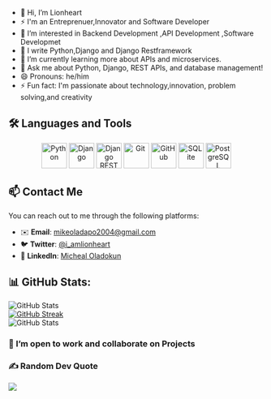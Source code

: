 <!---
mikeoladapo/mikeoladapo is a ✨ special ✨ repository because its `README.md` (this file) appears on your GitHub profile.
You can click the Preview link to take a look at your changes.
--
## Hi there 👋, I'm Andrew O.A

- 🔭 I’m currently working on ...
<!--- 🌱 I’m currently learning Machine Learning -->
- 👋 Hi, I’m Lionheart
- ⚡ I'm an Entreprenuer,Innovator and Software Developer
-  👀 I’m interested in Backend Development ,API Development ,Software Developmet
- 🌱 I write Python,Django and Django Restframework
-  🌱 I’m currently learning more about APIs and microservices.
- 💬 Ask me about Python, Django, REST APIs, and database management!
- 😄 Pronouns: he/him
- ⚡ Fun fact: I'm passionate about technology,innovation, problem solving,and creativity

## 🛠️ Languages and Tools

<p align="center">
  <img src="https://upload.wikimedia.org/wikipedia/commons/c/c3/Python-logo-notext.svg" alt="Python" width="50" height="50" />
  <img src="https://www.djangoproject.com/m/img/logos/django-logo-negative.svg" alt="Django" width="50" height="50" />
  <img src="https://cdn.worldvectorlogo.com/logos/django-rest-framework-1.svg" alt="Django REST Framework" width="50" height="50" />
  <img src="https://git-scm.com/images/logos/git-logo.svg" alt="Git" width="50" height="50" />
  <img src="https://github.githubassets.com/images/modules/logos_page/GitHub-Mark.png" alt="GitHub" width="50" height="50" />
  <img src="https://upload.wikimedia.org/wikipedia/commons/thumb/8/87/SQLite.svg/1200px-SQLite.svg.png" alt="SQLite" width="50" height="50" />
  <img src="https://upload.wikimedia.org/wikipedia/commons/2/29/Postgresql_logo.2023.svg" alt="PostgreSQL" width="50" height="50" />
</p>



## 📫 Contact Me

You can reach out to me through the following platforms:

- ✉️ **Email**: [mikeoladapo2004@gmail.com](mikeoladapo2004@gmail.com)
- 🐦 **Twitter**: [@i_amlionheart](https://twitter.com/i_amlionheart)
- 💼 **LinkedIn**: [Micheal Oladokun](https://www.linkedin.com/in/micheal-oladokun-942524260?lipi=urn%3Ali%3Apage%3Ad_flagship3_profile_view_base_contact_details%3BIF0fNijpTr%2BdH4iMZ%2F6WBA%3D%3D)


## 📊 GitHub Stats:
![GitHub Stats](https://github-readme-stats.vercel.app/api?username=mikeoladapo&theme=dark&hide_border=true&include_all_commits=true&count_private=true)<br/>
[![GitHub Streak](https://github-readme-streak-stats.herokuapp.com?user=mikeoladapo&theme=dark&border_radius=5)](https://git.io/streak-stats)<br/>
![GitHub Stats](https://github-readme-stats.vercel.app/api/top-langs/?username=mikeoladapo&theme=dark&hide_border=true&include_all_commits=true&count_private=true&layout=compact)

###  💞️ I’m open to work and collaborate on Projects


### ✍️ Random Dev Quote
![](https://quotes-github-readme.vercel.app/api?type=horizontal&theme=radical)

